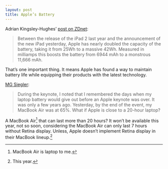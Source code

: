```yaml
---
layout: post
title: Apple’s Battery
---
```

Adrian Kingsley-Hughes’ [post on ZDnet](http://www.zdnet.com/blog/hardware/new-ipads-most-revolutionary-feature-is-its-battery/18985 "New iPad&#39;s most revolutionary feature is its battery - ZDNet"):

> Between the release of the iPad 2 last year and the announcement of the new iPad yesterday, Apple has nearly doubled the capacity of the battery, taking it from 25Wh to a massive 42Wh. Measured in milliamps this boosts the battery from 6944 mAh to a monstrous 11,666 mAh.

That’s one important thing. It means Apple has found a way to maintain battery life while equipping their products with the latest technology.

[MG Siegler](http://parislemon.com/post/18974719971/the-new-ipad-battery "ParisLemon — The New iPad Battery"):

> During the keynote, I noted that I remembered the days when my laptop battery would give out before an Apple keynote was over. It was only a few years ago. Yesterday, by the end of the event, my MacBook Air was at 65%. What if Apple is close to a 20-hour laptop?

A MacBook Air[^1] that can last more than 20 hours? It won’t be available this year, not so soon, considering the MacBook Air can only last 7 hours without Retina display. Unless, Apple doesn’t implement Retina display in their MacBook lineup.[^2]

[^1]: MacBook Air is laptop to me.

[^2]:  This year.